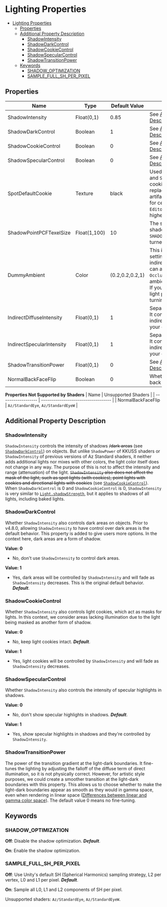 # Lighting Properties

- [Lighting Properties](#lighting-properties)
  - [Properties](#properties)
  - [Additional Property Description](#additional-property-description)
    - [ShadowIntensity](#shadowintensity)
    - [ShadowDarkControl](#shadowdarkcontrol)
    - [ShadowCookieControl](#shadowcookiecontrol)
    - [ShadowSpecularControl](#shadowspecularcontrol)
    - [ShadowTransitionPower](#shadowtransitionpower)
  - [Keywords](#keywords)
    - [SHADOW\_OPTIMIZATION](#shadow_optimization)
    - [SAMPLE\_FULL\_SH\_PER\_PIXEL](#sample_full_sh_per_pixel)

## Properties
| Name                      | Type         | Default Value   | Description                                                                                                                                                                                                                                                                                                                                |
| ------------------------- | ------------ | --------------- | ------------------------------------------------------------------------------------------------------------------------------------------------------------------------------------------------------------------------------------------------------------------------------------------------------------------------------------------ |
| ShadowIntensity           | Float(0,1)   | 0.85            | See [Additional Property Description/ShadowIntensity](#shadowintensity).                                                                                                                                                                                                                                                                   |
| ShadowDarkControl         | Boolean      | 1               | See [Additional Property Description/ShadowDarkControl](#shadowdarkcontrol).                                                                                                                                                                                                                                                               |
| ShadowCookieControl       | Boolean      | 0               | See [Additional Property Description/ShadowCookieControl](#shadowcookiecontrol).                                                                                                                                                                                                                                                           |
| ShadowSpecularControl     | Boolean      | 0               | See [Additional Property Description/ShadowSpecularControl](#shadowspecularcontrol).                                                                                                                                                                                                                                                       |
| SpotDefaultCookie         | Texture      | black           | Used to assist `ShadowCookieControl` and `ShadowIntensity` with spot light cookies. It's best not to touch it, as replacing the texture may cause artifacts due to the lack of support for certain features in `Material Editor`. It may be hidden in future higher versions of `Material Editor`.                                         |
| ShadowPointPCFTexelSize   | Float(1,100) | 10              | The sampling offset of point light shadow PCF filter. `SHADOW_OPTIMIZATION` needs to be turned on to work.                                                                                                                                                                                                                                 |
| DummyAmbient              | Color        | (0.2,0.2,0.2,1) | This is a dummy ambient light setting, helping users obtain fake indirect lighting (diffuse term). And it can also make `OcclusionMap`, `OcclusionMapDetail(2)` work. ***rgb***: ambient light color, ***alpha***: not used. If you have ambient light setting or light probes in the scene, consider turning this off by setting (0,0,0). |
| IndirectDiffuseIntensity  | Float(0,1)   | 1               | Separated from `Occlusion` of KKUSS. It controls the diffuse term of real indirect lighting. You should setup your own indirect lights for it to work.                                                                                                                                                                                     |
| IndirectSpecularIntensity | Float(0,1)   | 1               | Separated from `Occlusion` of KKUSS. It controls the specular term of real indirect lighting. You should setup your own indirect lights for it to work.                                                                                                                                                                                    |
| ShadowTransitionPower     | Float(0,1)   | 0               | See [Additional Property Description/ShadowTransitionPower](#shadowtransitionpower).                                                                                                                                                                                                                                                       |
| NormalBackFaceFlip        | Boolean      | 0               | Whether to flip the normals of the back faces.                                                                                                                                                                                                                                                                                             |

**Properties Not Supported by Shaders**
| Name               | Unsupported Shaders                 |
| ------------------ | ----------------------------------- |
| NormalBackFaceFlip | `Az/StandardEye`, `Az/StandardEyeW` |

## Additional Property Description

### ShadowIntensity
`ShadowIntensity` controls the intensity of shadows ~~/dark areas~~ (see [`ShadowDarkControl`](#shadowdarkcontrol)) on objects. But unlike `ShadowPower` of KKUSS shaders or `ShadowIntensity` of previous versions of Az Standard shaders, it neither adds additional lights nor mixes with other colors, the light color itself does not change in any way. The purpose of this is not to affect the intensity and range (attenuation) of the light. ~~`ShadowIntensity` also does not affect the mask of the light, such as spot lights (with cookies), point lights with cookies and directional lights with cookies~~ (see [`ShadowCookieControl`](#shadowcookiecontrol)).  
When `ShadowDarkControl` is 0 and `ShadowCookieControl` is 0, `ShadowIntensity` is very similar to [`Light.shadowStrength`](https://docs.unity3d.com/ScriptReference/Light-shadowStrength.html), but it applies to shadows of all lights, including baked lights.

### ShadowDarkControl
Whether `ShadowIntensity` also controls dark areas on objects. Prior to v4.8.0, allowing `ShadowIntensity` to have control over dark areas is the default behavior. This property is added to give users more options. In the context here, dark areas are a form of shadow.

**Value: 0**
- No, don't use `ShadowIntensity` to control dark areas.

**Value: 1**
- Yes, dark areas will be controlled by `ShadowIntensity` and will fade as `ShadowIntensity` decreases. This is the original default behavior. ***Default***.

### ShadowCookieControl
Whether `ShadowIntensity` also controls light cookies, which act as masks for lights. In this context, we consider areas lacking illumination due to the light being masked as another form of shadow.

**Value: 0**
- No, keep light cookies intact. ***Default***.

**Value: 1**
- Yes, light cookies will be controlled by `ShadowIntensity` and will fade as `ShadowIntensity` decreases.

### ShadowSpecularControl
Whether `ShadowIntensity` also controls the intensity of specular highlights in shadows.

**Value: 0**
- No, don't show specular highlights in shadows. ***Default***.

**Value: 1**
- Yes, show specular highlights in shadows and they're controlled by `ShadowIntensity`.

### ShadowTransitionPower
The power of the transition gradient at the light-dark boundaries. It fine-tunes the lighting by adjusting the falloff of the diffuse term of direct illumination, so it is not physically correct. However, for artistic style purposes, we could create a smoother transition at the light-dark boundaries with this property. This allows us to choose whether to make the light-dark boundaries appear as smooth as they would in gamma space, even when rendering in linear space ([Differences between linear and gamma color space](https://docs.unity3d.com/2019.4/Documentation/Manual/LinearRendering-LinearOrGammaWorkflow.html)). The default value 0 means no fine-tuning.

## Keywords

### SHADOW_OPTIMIZATION
**Off**: Disable the shadow optimization. ***Default***.

**On**: Enable the shadow optimization.

### SAMPLE_FULL_SH_PER_PIXEL
**Off**: Use Unity's default SH (Spherical Harmonics) sampling strategy, L2 per vertex, L0 and L1 per pixel. ***Default***.

**On**: Sample all L0, L1 and L2 components of SH per pixel.

Unsupported shaders: `Az/StandardEye`, `Az/StandardEyeW`.